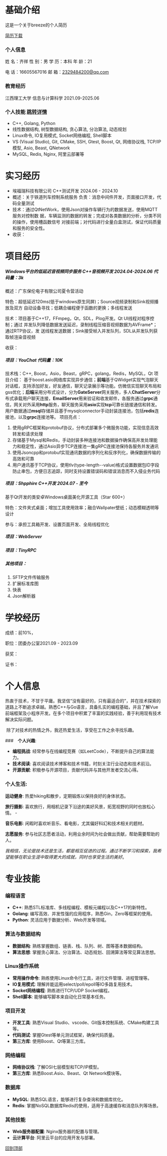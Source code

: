 # 基础介绍

这是一个关于breeze的个人简历

[简历下载](http://www.brez.top/)



### 个人信息

姓 名：齐祥 	性 别：男 	学 历：本科 	年 龄：21 

电 话：16605567016 		邮 箱：2329484200@qq.com



### 教育经历

江西理工大学 	信息与计算科学 	2021.09-2025.06



### 个人技能 [跳转详情](#专业技能)

- C++, Golang, Python
- 线性数据结构, 树型数据结构, 贪心算法, 分治算法, 动态规划
- Linux命令, IO复用模式, Socket网络编程, Shell脚本
- VS (Visual Studio), Git, CMake, SSH, Gtest, Boost, Qt, 网络协议栈, TCP/IP模型, Asio, Beast, QNetwork
- MySQL, Redis, Nginx, 阿里云部署等





# 实习经历

- 埃福瑞科技有限公司 	C++测试开发 	2024.06 - 2024.10
- 概述：关于铁道列车控制系统服务 负责：消息中间件开发，页面接口开发，代码全量测试 
- 技术：通过QtNetWork，使用Json对操作车辆行为的数据发送，使用MQTT服务对控制数 据，车辆监测的数据的转发；完成对各类数据的分析，分类不同的操作，使用槽函数信号 对接前端；对代码进行全量白盒测试，保证代码质量和服务的安全性。
- 收获：



# 项目经历

#####  Windows平台的低延迟音视频同步服务 	C++音视频开发 	2024.04-2024.06	代码量：3k

概述：广东保伦电子有限公司夏令营活动

特色：超低延迟120ms(低于windows原生同屏)；Source视频录制和Sink视频播放及双方 自动设备寻找；低耦合编程便于函数的更换；多线程发送 

技术：项目基于C++17，FFmpeg，Qt，SDL，Plog开发。Qt UI线程对程序控制；通过 并发队列降低数据发送延迟，录制线程压缩音视频数据为AVFrame*；通过RTP协议，发 送线程发送数据；Sink接受帧入并发队列，SDL从并发队列获取帧渲染音视频 

收获：



##### 项目：YouChat	代码量：10K

技术栈：C++, Boost，Asio，Beast，gRPC，golang，Redis，MySQL，Qt
项目介绍：
    基于boost.asio网络库实现异步通信；**前端**基于QWidget实现气泡聊天对话框，支持添加好友，好友通信，聊天记录展示等功能。仿微信实现聊天布局和gss优化；**后端**采用分布式设计，分为**GateServer**网关服务，多人**ChatServer**分布式承载用户聊天连接，**EmailServer**用来验证和收发邮件，各服务通过**grpc**通信，网关对外采用**http**服务，聊天服务采用**asio**实现**tcp**可靠长链接通信和转发。用户数据通过**msql**存储并且基于mysqlconnector手动封装连接池，包括**redis**连接池，以及**grpc**连接池等。
项目亮点：

1. 使用gRPC框架和protobuf协议，分布式部署多个微服务功能，实现信息高效转发和请求处理
2. 存储基于Mysql和Redis，手动封装多种连接池和数据操作确保高并发处理能力和稳定性，通过Asio异步TCP连接池一集gRPC连接池保持各服务并发通讯
3. 使用Jsoncpp和protobuf实现通讯数据的序列化和反序列化，确保数据传输的高效和可靠
4. 用户通讯基于TCP协议，使用tlv(type-length--value)格式设置数据包ID字段防止串包，方便日志追踪，同时支持设置错误码和错误消息而不入侵业务代码



##### 项目：Shpphire 	C++开发 	2024.07 - 至今

基于Qt开发的类安卓Windows桌面美化开源工具（Star 600+） 

特色：文件夹式桌面；增加工具使用效率；融合Wallpater壁纸；动态模糊透明等设计

参与：承担工具箱开发、设置页面开发、全局线程优化 



##### 项目：WebServer









##### 项目：TinyRPC



##### 其他项目：

1. SFTP文件传输服务
2. 扩展标准库图
3. 快表
4. Json解析器



# 学校经历

成绩：前10%，

职位：团委办公室2021.09 - 2023.09

获奖：

证书：



# 个人信息

​	热衷于技术，不甘于平庸。我坚信“没有最好的，只有最适合的”，并在技术探索的道路上不断追求卓越。熟悉C++与Go语言，具备扎实的编程基础，并且了解Vue前端框架及小程序开发。在多个项目中积累了丰富的实践经验，善于利用现有技术解决实际问题。

​	除了对技术的热情之外，我还热爱生活，享受在工作之余寻找乐趣。

###　**个人兴趣**:

- **编程挑战**: 经常参与在线编程竞赛（如LeetCode），不断提升自己的算法能力。  
- **技术阅读**: 喜欢阅读技术博客和技术书籍，时刻关注行业动态和技术前沿。  
- **开源贡献**: 积极参与开源项目，贡献代码并与其他开发者交流心得。 

### **个人生活**:

**运动健身**: 热爱hiking和散步，定期锻炼以保持良好的身体状态。  

**旅行摄影**: 喜欢旅行，用相机记录下沿途的美好风景，拓宽视野的同时也放松心情。  - 

**音乐电影**: 闲暇时喜欢听音乐、看电影，尤其偏好科幻和技术相关的题材。 

**志愿服务**:  参与社区志愿者活动，利用业余时间为社会做出贡献，帮助需要帮助的人。 



​	*我相信，无论是技术还是生活，都是相互促进的过程。通过不断学习和探索，我希望能够在职业生涯中取得更大的成就，同时也享受生活的美好*。



# 专业技能

### 编程语言

- **C++**: 熟悉STL标准库、多线程编程、模板元编程以及C++17的新特性。
- **Golang**: 编写高效、并发性强的应用程序，熟悉Gin，Zero等框架的使用。 
- **Python**: 灵活应用于数据分析、Web开发等领域。

### 算法与数据结构
- **数据结构**: 熟练掌握数组、链表、栈、队列、树、图等基本数据结构。
- **算法思想**: 掌握贪心算法、分治算法、动态规划、回溯算法等常见算法思想。

### Linux操作系统
- **常用操作命令**: 熟练使用Linux命令行工具，进行文件管理、进程管理等。
- **IO复用模式**: 理解并能运用select/poll/epoll等IO多路复用技术。
- **Socket网络编程**: 熟练进行TCP/UDP Socket编程。
- **Shell脚本**: 能够编写脚本来自动化日常基本任务。

### 项目开发

- **开发工具**: 熟悉Visual Studio、vscode、Git版本控制系统、CMake构建工具等。
- **代码测试**: 掌握Gtest等单元测试框架，确保代码质量。
- **第三方库**: 使用Boost、Qt等第三方库。

### 网络编程
- **网络协议栈**: 了解OSI七层模型和TCP/IP模型。
- **第三方库**: 熟悉Boost.Asio、Beast、Qt Network模块等。

### 数据库
- **MySQL**: 熟悉SQL语言，能够进行复杂查询和数据库优化。
- **Redis**: 掌握NoSQL数据库Redis的使用，适用于高速缓存和消息队列等场景。

### 其他技能

- **Web服务器配置**: Nginx服务器的配置与管理。
- **云计算平台**: 阿里云平台的应用开发与部署。

[回到顶部](#基础介绍)
